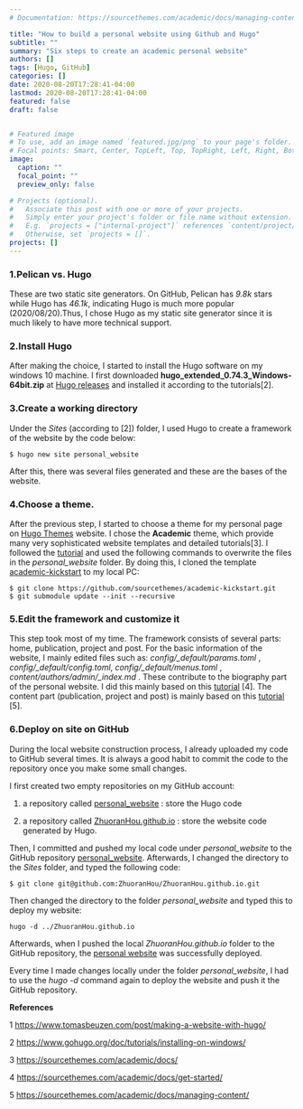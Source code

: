 ```yaml
---
# Documentation: https://sourcethemes.com/academic/docs/managing-content/

title: "How to build a personal website using Github and Hugo"
subtitle: ""
summary: "Six steps to create an academic personal website"
authors: []
tags: [Hugo, GitHub]
categories: []
date: 2020-08-20T17:28:41-04:00
lastmod: 2020-08-20T17:28:41-04:00
featured: false
draft: false


# Featured image
# To use, add an image named `featured.jpg/png` to your page's folder.
# Focal points: Smart, Center, TopLeft, Top, TopRight, Left, Right, BottomLeft, Bottom, BottomRight.
image:
  caption: ""
  focal_point: ""
  preview_only: false

# Projects (optional).
#   Associate this post with one or more of your projects.
#   Simply enter your project's folder or file name without extension.
#   E.g. `projects = ["internal-project"]` references `content/project/deep-learning/index.md`.
#   Otherwise, set `projects = []`.
projects: []
---
```



### 1.Pelican vs. Hugo 

These are two static site generators. On GitHub, Pelican has _9.8k_ stars while Hugo has _46.1k_, indicating Hugo is much more popular (2020/08/20).Thus, I chose Hugo as my static site generator since it is much likely to have more technical support.



### 2.Install Hugo
After making the choice, I started to install the Hugo software on my windows 10 machine. I first downloaded **hugo_extended_0.74.3_Windows-64bit.zip** at [Hugo releases](https://github.com/gohugoio/hugo/releases) and installed it according to the tutorials[2].



### 3.Create a working directory
Under the _Sites_ (according to [2]) folder,  I used Hugo to create a framework of the website by the code below:

```
$ hugo new site personal_website
```

After this, there was several files generated and these are the bases of the website.



### 4.Choose a theme.

After the previous step, I started to choose a theme for my personal page on [Hugo Themes](https://themes.gohugo.io/) website.  I chose the **Academic** theme, which provide many very sophisticated website templates and detailed tutorials[3]. I followed the [tutorial](https://sourcethemes.com/academic/docs/install-locally/#install-with-git) and used the following commands to overwrite the files in the _personal_website_ folder. By doing this, I cloned the template [academic-kickstart](https://github.com/sourcethemes/academic-kickstart) to my local PC:

```
$ git clone https://github.com/sourcethemes/academic-kickstart.git
$ git submodule update --init --recursive
```



### 5.Edit the framework and customize it

This step took most of my time. The framework consists of several parts: home, publication, project and post. For the basic information of the website, I mainly edited files such as: *config/_default/params.toml* , *config/_default/config.toml*, *config/_default/menus.toml* , *content/authors/admin/_index.md* . These contribute to the biography part of the personal website. I did this mainly based on this [tutorial](https://sourcethemes.com/academic/docs/get-started/) [4].  The content part (publication, project and post) is mainly based on this [tutorial](https://sourcethemes.com/academic/docs/managing-content/) [5].



### 6.Deploy on site on GitHub

During the local website construction process, I already uploaded my code to GitHub several times. It is always a good habit to commit the code to the repository once you make some small changes.  

I first created two empty repositories on my GitHub account:

1) a repository called [personal_website](https://github.com/ZhuoranHou/personal_website) : store the Hugo code

2) a repository called [ZhuoranHou.github.io](https://github.com/ZhuoranHou/ZhuoranHou.github.io) : store the website code generated by Hugo.

Then, I committed and pushed my local code under _personal_website_ to the GitHub repository [personal_website](https://github.com/ZhuoranHou/personal_website). Afterwards, I changed the directory to the _Sites_ folder, and typed the following code:

```
$ git clone git@github.com:ZhuoranHou/ZhuoranHou.github.io.git
```

Then changed the directory to the folder _personal_website_ and typed this to deploy my website:

```
hugo -d ../ZhuoranHou.github.io
```

Afterwards, when I pushed the local _ZhuoranHou.github.io_ folder to the GitHub repository, the [personal website](https://zhuoranhou.github.io/) was successfully deployed.  

Every time I made changes locally under the folder _personal_website_, I had to use the _hugo -d_ command again to deploy the website and push it the GitHub repository.



**References** 

1 https://www.tomasbeuzen.com/post/making-a-website-with-hugo/

2 https://www.gohugo.org/doc/tutorials/installing-on-windows/

3 https://sourcethemes.com/academic/docs/

4 https://sourcethemes.com/academic/docs/get-started/

5 https://sourcethemes.com/academic/docs/managing-content/



